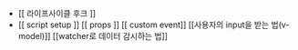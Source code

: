 - [[ 라이프사이클 후크 ]]
- [[ script setup ]]
[[ props ]]
[[ custom event]]
[[사용자의 input을 받는 법(v-model)]]
[[watcher로 데이터 감시하는 법]]